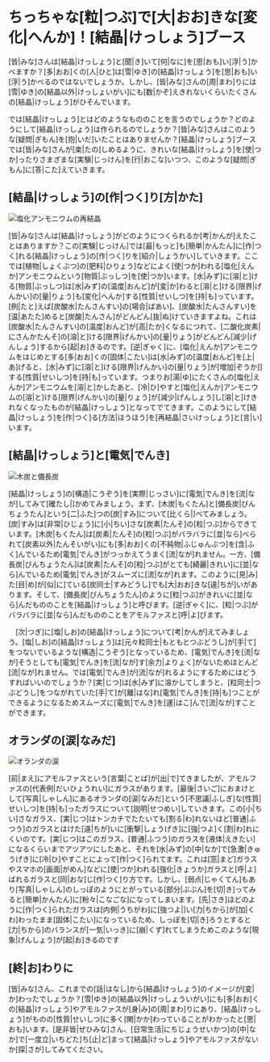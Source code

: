 # ちっちゃな[粒|つぶ]で[大|おお]きな[変化|へんか]！[結晶|けっしょう]ブース

[皆|みな]さんは[結晶|けっしょう]と[聞|き]いて[何|なに]を[思|おも]い[浮|う]かべますか？[多|おお]くの[人|ひと]は[雪|ゆき]の[結晶|けっしょう]を[思|おも]い[浮|う]かべるのではないでしょうか。しかし、[皆|みな]さんの[周|まわ]りには[雪|ゆき]の[結晶以外|けっしょいがい]にも[数|かぞ]えきれないくらいたくさんの[結晶|けっしょう]がひそんでいます。

では[結晶|けっしょう]とはどのようなもののことを言うのでしょうか？どのようにして[結晶|けっしょう]は作られるのでしょうか？[皆|みな]さんはこのような[疑問|ぎもん]を[抱|いだ]いたことはありませんか？[結晶|けっしょう]ブースでは[皆|みな]さんが[楽|たの]しめるように、きれいな[結晶|けっしょう]を[使|つか]ったりさまざまな[実験|じっけん]を[行|おこな]いつつ、このような[疑問|ぎもん]に[答|こた]えていきます。

## [結晶|けっしょう]の[作|つく]り[方|かた]

![塩化アンモニウムの再結晶](/img/crystal/再結晶.jpg)

[皆|みな]さんは[結晶|けっしょう]がどのようにつくられるか[考|かんが]えたことはありますか？この[実験|じっけん]では[最|もっと]も[簡単|かんたん]に[作|つく]れる[結晶|けっしょう]の[作|つく]りを[紹介|しょうかい]していきます。ここでは[植物|しょくぶつ]の[肥料|ひりょう]などによく[使|つか]われる[塩化|えんか]アンモニウムという[物質|ぶっしつ]を[使|つか]います。[水|みず]に[溶|と]ける[物質|ぶっしつ]は[水|みず]の[温度|おんど]が[変|か]わると[溶|と]ける[限界|げんかい]の[量|りょう]も[変化|へんか]する[性質|せいしつ]を[持|も]っています。[例|たと]えば[炭酸水|たんさんすい]の[場合|ばあい]、[炭酸水|たんさんすい]を[温|あたた]めると[炭酸|たんさん]がどんどん[抜|ぬ]けていきますよね。これは[炭酸水|たんさんすい]の[温度|おんど]が[高|たか]くなるにつれて、[二酸化炭素|にさんかたんそ]の[溶|と]ける[限界|げんかい]の[量|りょう]がどんどん[減少|げんしょう]するから[起|お]きるのです。[逆|ぎゃく]に、[塩化|えんか]アンモニウムをはじめとする[多|おお]くの[固体|こたい]は[水|みず]の[温度|おんど]を[上|あ]げると、[水|みず]に[溶|と]ける[限界|げんかい]の[量|りょう]が[増加|ぞうか]]する[性質|せいしつ]を[持|も]っています。つまりお[湯|ゆ]にたくさんの[塩化|えんか]アンモニウムを[溶|と]かしたあと、[冷|ひ]やすと[塩化|えんか]アンモニウムの[溶|と]ける[限界|げんかい]の[量|りょう]が[減少|げんしょう]し[溶|と]けきれなくなったものが[結晶|けっしょう]となってでてきます。このようにして[結晶|けっしょう]を[作|つく]る[方法|ほうほう]を[再結晶|さいけっしょう]と[言|い]います。

## [結晶|けっしょう]と[電気|でんき]

![木炭と備長炭](/img/crystal/木炭と備長炭.jpg)

[結晶|けっしょう]の[構造|こうぞう]を[実際|じっさい]に[電気|でんき]を[流|なが]してみて[確たし|]かめてみましょう。まず、[木炭|もくたん]と[備長炭|びんちょうたん]という[二|ふた]つの[炭|すみ]について[比くら|]べてみましょう。[炭|すみ]は[非常|ひじょう]に[小|ちい]さな[炭素|たんそ]の[粒|つぶ]からできています。[木炭|もくたん]は[炭素|たんそ]の[粒|つぶ]がバラバラに[並|なら]べられて[炭素以外|たんそいがい]にも[多|おお]くの[不純物|ふじゅんぶつ]を[含|ふく]んでいるため[電気|でんき]がつっかえてうまく[流|なが]れません。一方、[備長炭|びんちょうたん]は[炭素|たんそ]の[粒|つぶ]がとても[綺麗|きれい]に[並|なら]んでいるため[電気|でんき]がスムーズに[流|なが]れます。このように[見|み]た[目|め]が[似|に]ている[炭同士|すみどうし]でも[大|おお]きな[違|ちが]いがあります。そして、[備長炭|びんちょうたん]のように[粒|つぶ]がきれいに[並|なら]んだもののことを[結晶|けっしょう]と呼びます。[逆|ぎゃく]に、[粒|つぶ]がバラバラに[並|なら]んだもののことをアモルファスと[呼|よ]びます。

　[次|つぎ]に[塩|しお]の[結晶|けっしょう]について[考|かんが]えてみましょう。[塩|しお]の[結晶|けっしょう]は[元々粒同士|もともとつぶどうし]が[手|て]をつないでいるような[構造|こうぞう]となっているため、[電気|でんき]を[流|なが]そうとしても[電気|でんき]を[流|なが]す[余力|よりょく]がないためほとんど[流|なが]れません。では[電気|でんき]が[流|なが]れるようにするためにはどうすればいいのでしょうか？[実|じつ]は[水|みず]に溶かしてしまうと、[粒同士|つぶどうし]をつながれていた[手|て]が[離|はな]れ[電気|でんき]を[持|も]つことができるようになるためスムーズに[電気|でんき]を[運|はこ]んで[流|なが]すことができます。

## オランダの[涙|なみだ]

![オランダの涙](/img/crystal/オランダの涙.jpg)

[前|まえ]にアモルファスという[言葉|ことば]が[出|で]てきましたが、アモルファスの[代表例|だいひょうれい]にガラスがあります。[最後|さいご]におまけとして[写真|しゃしん]にあるオランダの[涙|なみだ]という[不思議|ふしぎ]な[性質|せいしつ]を[持|も]ったガラスについて[説明|せつめい]していきます。この[小|ちい]さなガラス、[実|じつ]はトンカチでたたいても[割る|わ]れないほど[普通|ふつう]のガラスとはけた[違|ちが]いに[衝撃|しょうげき]に[強|つよ]く[割|わ]れにくいのです。[実|じつ]はこのガラス、[普通|ふつう]のガラスを[液体|えきたい]になるくらいまでアツアツにしたあと、それを[水|みず]の[中|なか]で[急激|きゅうげき]に[冷|ひ]やすことによって[作|つく]られてます。これは[窓|まど]ガラスやスマホの[画面|がめん]などに[使|つか]われる[強化|きょうか]ガラスと[呼|よ]ばれるガラスと[同|おな]じ[作|つく]り方です。しかし、[弱点|じゃくてん]もあり[写真|しゃしん]のしっぽのようにとがっている[部分|ぶぶん]を[切|き]ってみると[簡単|かんたん]に[粉々|こなごな]になってしまいます。[先|さき]ほどのように[作|つく]られたガラスは[内側|うちがわ]に[強つよ|]い[力|ちから]が[加|くわ]わったまま[固体|こたい]になっているため、しっぽを[切|き]ろうとすると[力|ちから]のバランスが[一気|いっき]に[崩|くず]れてしまうためこのような[現象|げんしょう]が[起|お]きるのです

## [終|お]わりに
[皆|みな]さん、これまでの[話|はなし]から[結晶|けっしょう]のイメージが[変|か]わったでしょうか？[雪|ゆき]の[結晶以外|けっしょういがい]にも[多|おお]くの[結晶|けっしょう]やアモルファスが[身|み]の[周|まわ]りにあり、[結晶|けっしょう]がものの[性質|せいしつ]に多く[関|かか]わっていることがわかったと[思|おも]います。[是非皆|ぜひみな]さん、[日常生活|にちじょうせいかつ]の[中|なか]で[一度立|いちどた]ち[止|ど]まって[結晶|けっしょう]やアモルファスがないか[探|さが]してみてください。
